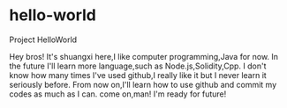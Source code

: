 # hello-world
Project HelloWorld

Hey bros!
It's shuangxi here,I like computer programming,Java for now.
In the future I'll learn more language,such as Node.js,Solidity,Cpp.
I don't know how many times I've used github,I really like it but I never learn it seriously before.
From now on,I'll learn how to use github and commit my codes as much as I can.
come on,man! I'm ready for future!


